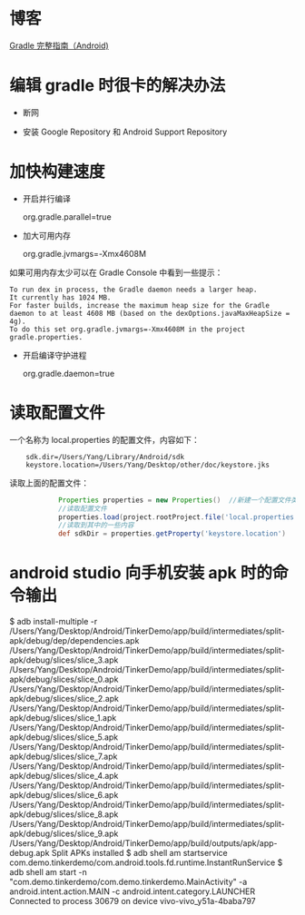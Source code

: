 
# 博客

[Gradle 完整指南（Android)](http://www.jianshu.com/p/9df3c3b6067a)

# 编辑 gradle 时很卡的解决办法

- 断网

- 安装 Google Repository 和 Android Support Repository

# 加快构建速度

- 开启并行编译

    org.gradle.parallel=true

- 加大可用内存

    org.gradle.jvmargs=-Xmx4608M

如果可用内存太少可以在 Gradle Console 中看到一些提示：

    To run dex in process, the Gradle daemon needs a larger heap.
    It currently has 1024 MB.
    For faster builds, increase the maximum heap size for the Gradle daemon to at least 4608 MB (based on the dexOptions.javaMaxHeapSize = 4g).
    To do this set org.gradle.jvmargs=-Xmx4608M in the project gradle.properties.

- 开启编译守护进程

    org.gradle.daemon=true

# 读取配置文件

一个名称为 local.properties 的配置文件，内容如下：

```Properties
    sdk.dir=/Users/Yang/Library/Android/sdk
    keystore.location=/Users/Yang/Desktop/other/doc/keystore.jks
```
读取上面的配置文件：

```Groovy
            Properties properties = new Properties()  //新建一个配置文件类
            //读取配置文件
            properties.load(project.rootProject.file('local.properties').newDataInputStream()) 
            //读取到其中的一些内容 
            def sdkDir = properties.getProperty('keystore.location')
```


# android studio 向手机安装 apk 时的命令输出

$ adb install-multiple -r /Users/Yang/Desktop/Android/TinkerDemo/app/build/intermediates/split-apk/debug/dep/dependencies.apk /Users/Yang/Desktop/Android/TinkerDemo/app/build/intermediates/split-apk/debug/slices/slice_3.apk /Users/Yang/Desktop/Android/TinkerDemo/app/build/intermediates/split-apk/debug/slices/slice_0.apk /Users/Yang/Desktop/Android/TinkerDemo/app/build/intermediates/split-apk/debug/slices/slice_2.apk /Users/Yang/Desktop/Android/TinkerDemo/app/build/intermediates/split-apk/debug/slices/slice_1.apk /Users/Yang/Desktop/Android/TinkerDemo/app/build/intermediates/split-apk/debug/slices/slice_5.apk /Users/Yang/Desktop/Android/TinkerDemo/app/build/intermediates/split-apk/debug/slices/slice_7.apk /Users/Yang/Desktop/Android/TinkerDemo/app/build/intermediates/split-apk/debug/slices/slice_4.apk /Users/Yang/Desktop/Android/TinkerDemo/app/build/intermediates/split-apk/debug/slices/slice_6.apk /Users/Yang/Desktop/Android/TinkerDemo/app/build/intermediates/split-apk/debug/slices/slice_8.apk /Users/Yang/Desktop/Android/TinkerDemo/app/build/intermediates/split-apk/debug/slices/slice_9.apk /Users/Yang/Desktop/Android/TinkerDemo/app/build/outputs/apk/app-debug.apk 
Split APKs installed
$ adb shell am startservice com.demo.tinkerdemo/com.android.tools.fd.runtime.InstantRunService
$ adb shell am start -n "com.demo.tinkerdemo/com.demo.tinkerdemo.MainActivity" -a android.intent.action.MAIN -c android.intent.category.LAUNCHER
Connected to process 30679 on device vivo-vivo_y51a-4baba797

